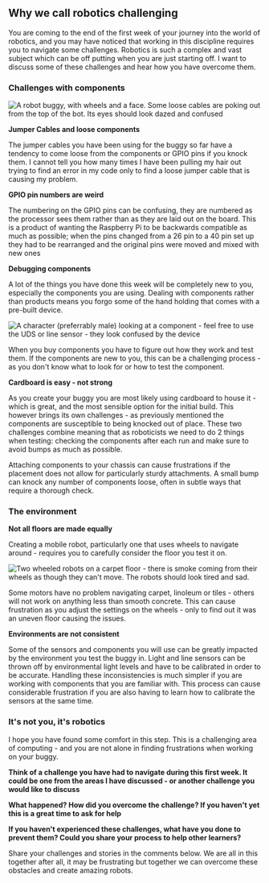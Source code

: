 [comment]: # (
Is this step open? Y/N
If so, short description of this step:
Related links:
Related files:
)

## Why we call robotics challenging

You are coming to the end of the first week of your journey into the world of robotics, and you may have noticed that working in this discipline requires you to navigate some challenges. Robotics is such a complex and vast subject which can be off putting when you are just starting off. I want to discuss some of these challenges and hear how you have overcome them.

### Challenges with components

![A robot buggy, with wheels and a face. Some loose cables are poking out from the top of the bot. Its eyes should look dazed and confused]()

**Jumper Cables and loose components**

The jumper cables you have been using for the buggy so far have a tendency to come loose from the components or GPIO pins if you knock them. I cannot tell you how many times I have been pulling my hair out trying to find an error in my code only to find a loose jumper cable that is causing my problem.

**GPIO pin numbers are weird**

The numbering on the GPIO pins can be confusing, they are numbered as the processor sees them rather than as they are laid out on the board. This is a product of wanting the Raspberry Pi to be backwards compatible as much as possible; when the pins changed from a 26 pin to a 40 pin set up they had to be rearranged and the original pins were moved and mixed with new ones

**Debugging components**

A lot of the things you have done this week will be completely new to you, especially the components you are using. Dealing with components rather than products means you forgo some of the hand holding that comes with a pre-built device.

![A character (preferrably male) looking at a component - feel free to use the UDS or line sensor - they look confused by the device]()

When you buy components you have to figure out how they work and test them. If the components are new to you, this can be a challenging process - as you don't know what to look for or how to test the component.

**Cardboard is easy - not strong**

As you create your buggy you are most likely using cardboard to house it -  which is great, and the most sensible option for the initial build. This however brings its own challenges - as previously mentioned the components are susceptible to being knocked out of place. These two challenges combine meaning that as roboticists we need to do 2 things when testing: checking the components after each run and make sure to avoid bumps as much as possible.

Attaching components to your chassis can cause frustrations if the placement does not allow for particularly sturdy attachments. A small bump can knock any number of components loose, often in subtle ways that require a thorough check.

### The environment

**Not all floors are made equally**

Creating a mobile robot, particularly one that uses wheels to navigate around - requires you to carefully consider the floor you test it on.

![Two wheeled robots on a carpet floor - there is smoke coming from their wheels as though they can't move. The robots should look tired and sad.]()

Some motors have no problem navigating carpet, linoleum or tiles - others will not work on anything less than smooth concrete. This can cause frustration as you adjust the settings on the wheels - only to find out it was an uneven floor causing the issues.

**Environments are not consistent**

Some of the sensors and components you will use can be greatly impacted by the environment you test the buggy in. Light and line sensors can be thrown off by environmental light levels and have to be calibrated in order to be accurate. Handling these inconsistencies is much simpler if you are working with components that you are familiar with. This process can cause considerable frustration if you are also having to learn how to calibrate the sensors at the same time.

### It's not you, it's robotics

I hope you have found some comfort in this step. This is a challenging area of computing - and you are not alone in finding frustrations when working on your buggy.

**Think of a challenge you have had to navigate during this first week. It could be one from the areas I have discussed - or another challenge you would like to discuss**

**What happened? How did you overcome the challenge? If you haven't yet this is a great time to ask for help**

**If you haven't experienced these challenges, what have you done to prevent them? Could you share your process to help other learners?**

Share your challenges and stories in the comments below. We are all in this together after all, it may be frustrating but together we can overcome these obstacles and create amazing robots.
